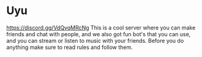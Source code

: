 # Uyu
https://discord.gg/VdQvqMRcNg
This is a cool server where you can make friends and chat with people, and we also got fun bot's that you can use, and you can stream or listen to music with your friends. Before you do anything make sure to read rules and follow them.
